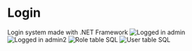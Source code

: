 # Login
Login system made with .NET Framework
![Logged in admin](sl1.jpg?raw=true "Admin role")
![Logged in admin2](sl2.jpg?raw=true "Manager role")
![Role table SQL](sl3.jpg?raw=true "Roles")
![User table SQL](sl4.jpg?raw=true "User info")
